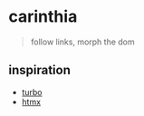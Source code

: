 # carinthia

> follow links, morph the dom

## inspiration

- [turbo](https://turbo.hotwire.dev/)
- [htmx](https://htmx.org/)
